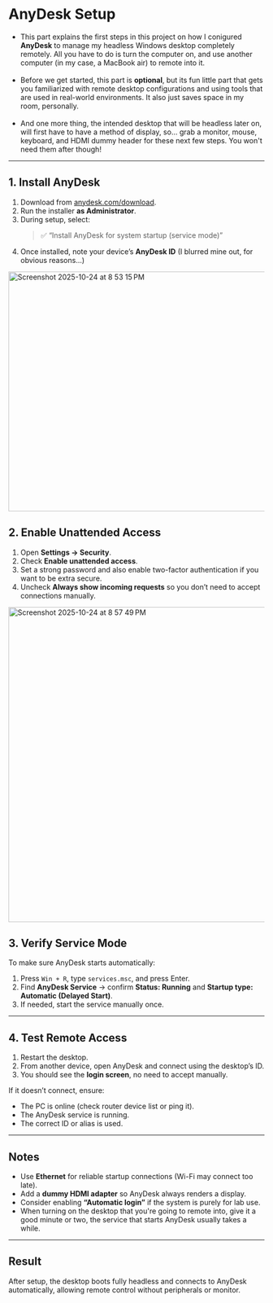 # AnyDesk Setup

- This part explains the first steps in this project on how I conigured **AnyDesk** to manage my headless Windows desktop completely remotely. All you have to do is turn the computer on, and use another computer (in my case, a MacBook air) to remote into it. 
<br><br>
- Before we get started, this part is **optional**, but its fun little part that gets you familiarized with remote desktop configurations and using tools that are used in real-world environments. It also just saves space in my room, personally. 
<br><br>
- And one more thing, the intended desktop that will be headless later on, will first have to have a method of display, so... grab a monitor, mouse, keyboard, and HDMI dummy header for these next few steps. You won't need them after though!
---

## 1. Install AnyDesk
1. Download from [anydesk.com/download](https://anydesk.com/download).
2. Run the installer **as Administrator**.
3. During setup, select:
    > ✅ “Install AnyDesk for system startup (service mode)”
4. Once installed, note your device’s **AnyDesk ID** (I blurred mine out, for obvious reasons...)
<img width="882" height="471" alt="Screenshot 2025-10-24 at 8 53 15 PM" src="https://github.com/user-attachments/assets/415ab6e4-d6e0-47ff-9eb7-efd3844c5600" />

## 2. Enable Unattended Access
1. Open **Settings -> Security**.  
2. Check **Enable unattended access**.  
3. Set a strong password and also enable two-factor authentication if you want to be extra secure.  
4. Uncheck **Always show incoming requests** so you don’t need to accept connections manually.
<img width="891" height="619" alt="Screenshot 2025-10-24 at 8 57 49 PM" src="https://github.com/user-attachments/assets/65be2f52-bdec-4de7-a3b2-471c05e29741" />

## 3. Verify Service Mode
To make sure AnyDesk starts automatically:

1. Press `Win + R`, type `services.msc`, and press Enter.  
2. Find **AnyDesk Service** → confirm **Status: Running** and **Startup type: Automatic (Delayed Start)**.  
3. If needed, start the service manually once.

---

## 4. Test Remote Access
1. Restart the desktop.  
2. From another device, open AnyDesk and connect using the desktop’s ID.  
3. You should see the **login screen**, no need to accept manually.

If it doesn’t connect, ensure:
- The PC is online (check router device list or ping it).
- The AnyDesk service is running.
- The correct ID or alias is used.

---

## Notes
- Use **Ethernet** for reliable startup connections (Wi-Fi may connect too late).
- Add a **dummy HDMI adapter** so AnyDesk always renders a display.
- Consider enabling **“Automatic login”** if the system is purely for lab use.
- When turning on the desktop that you're going to remote into, give it a good minute or two, the service that starts AnyDesk usually takes a while. 

---

## Result
After setup, the desktop boots fully headless and connects to AnyDesk automatically, allowing remote control without peripherals or monitor.
